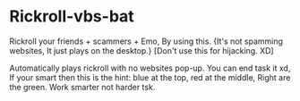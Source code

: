 # Rickroll-vbs-bat
Rickroll your friends + scammers + Emo, By using this. {It's not spamming websites, It just plays on the desktop.}
[Don't use this for hijacking. XD]

Automatically plays rickroll with no websites pop-up.
You can end task it xd, If your smart then this is the hint: blue at the top, red at the middle, Right are the green.
Work smarter not harder tsk.
